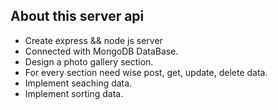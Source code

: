 ## About this server api

- Create express && node js server
- Connected with MongoDB DataBase.
- Design a photo gallery section.
- For every section need wise post, get, update, delete data.
- Implement seaching data.
- Implement sorting data.
